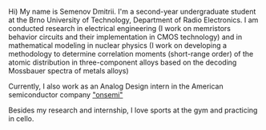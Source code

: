 Hi) My name is Semenov Dmitrii. I'm a second-year undergraduate student at the Brno University of Technology, Department of Radio Electronics. I am conducted research in electrical engineering (I work on memristors behavior circuits and their implementation in CMOS technology) and in mathematical modeling in nuclear physics (I work on developing a methodology to determine correlation moments (short-range order) of the atomic distribution in three-component alloys based on the decoding Mossbauer spectra of metals alloys)

Currently, I also work as an Analog Design intern in the American semiconductor company ["onsemi"](https://www.onsemi.com)

Besides my research and internship, I love sports at the gym and practicing in cello. 
